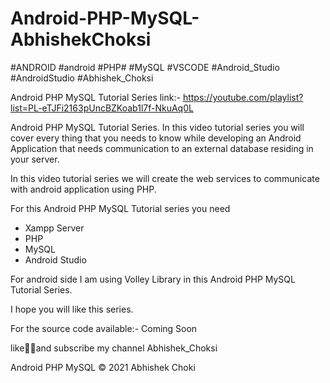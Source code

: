 # Android-PHP-MySQL-AbhishekChoksi
#ANDROID
#android
#PHP#
#MySQL
#VSCODE
#Android_Studio
#AndroidStudio
#Abhishek_Choksi

Android PHP MySQL Tutorial Series link:-
https://youtube.com/playlist?list=PL-eTJFi2163pUncBZKoab1l7f-NkuAq0L

Android PHP MySQL Tutorial Series. In this video tutorial series you will cover every thing that you needs to know while developing an Android Application that needs communication to an external database residing in your server. 

In this video tutorial series we will create the web services to communicate with android application using PHP. 

For this Android PHP MySQL Tutorial series you need
- Xampp Server
- PHP
- MySQL
- Android Studio

For android side I am using Volley Library in this Android PHP MySQL Tutorial Series. 

I hope you will like this series. 

For the source code available:-
 Coming Soon 

like👍🏻and subscribe my channel Abhishek_Choksi

Android PHP MySQL © 2021 Abhishek Choki
